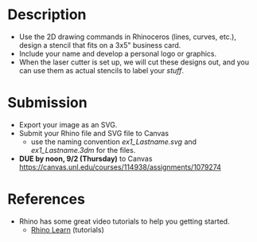 # Description
- Use the 2D drawing commands in Rhinoceros (lines, curves, etc.), design a stencil that fits on a 3x5" business card. 
- Include your name and develop a personal logo or graphics.
- When the laser cutter is set up, we will cut these designs out, and you can use them as actual stencils to label your _stuff_.

# Submission

- Export your image as an SVG. 
- Submit your Rhino file and SVG file to Canvas
  - use the naming convention _ex1_Lastname.svg_ and _ex1_Lastname.3dm_ for the files.
- **DUE by noon, 9/2 (Thursday)** to Canvas https://canvas.unl.edu/courses/114938/assignments/1079274

# References
- Rhino has some great video tutorials to help you getting started. 
  - [Rhino Learn](https://www.rhino3d.com/learn/?keyword=kind:%20rhino_win) (tutorials)
